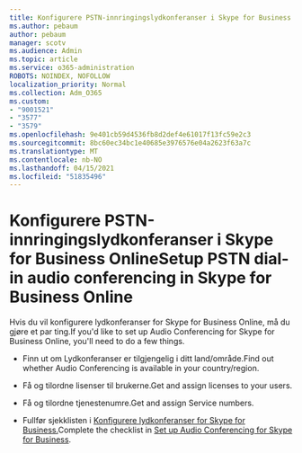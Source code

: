```yaml
---
title: Konfigurere PSTN-innringingslydkonferanser i Skype for Business Online
ms.author: pebaum
author: pebaum
manager: scotv
ms.audience: Admin
ms.topic: article
ms.service: o365-administration
ROBOTS: NOINDEX, NOFOLLOW
localization_priority: Normal
ms.collection: Adm_O365
ms.custom:
- "9001521"
- "3577"
- "3579"
ms.openlocfilehash: 9e401cb59d4536fb8d2def4e61017f13fc59e2c3
ms.sourcegitcommit: 8bc60ec34bc1e40685e3976576e04a2623f63a7c
ms.translationtype: MT
ms.contentlocale: nb-NO
ms.lasthandoff: 04/15/2021
ms.locfileid: "51835496"
---
```

# <a name="setup-pstn-dial-in-audio-conferencing-in-skype-for-business-online"></a><span data-ttu-id="a687e-102">Konfigurere PSTN-innringingslydkonferanser i Skype for Business Online</span><span class="sxs-lookup"><span data-stu-id="a687e-102">Setup PSTN dial-in audio conferencing in Skype for Business Online</span></span>

<span data-ttu-id="a687e-103">Hvis du vil konfigurere lydkonferanser for Skype for Business Online, må du gjøre et par ting.</span><span class="sxs-lookup"><span data-stu-id="a687e-103">If you'd like to set up Audio Conferencing for Skype for Business Online, you'll need to do a few things.</span></span> 

- <span data-ttu-id="a687e-104">Finn ut om Lydkonferanser er tilgjengelig i ditt land/område.</span><span class="sxs-lookup"><span data-stu-id="a687e-104">Find out whether Audio Conferencing is available in your country/region.</span></span>

- <span data-ttu-id="a687e-105">Få og tilordne lisenser til brukerne.</span><span class="sxs-lookup"><span data-stu-id="a687e-105">Get and assign licenses to your users.</span></span>

- <span data-ttu-id="a687e-106">Få og tilordne tjenestenumre.</span><span class="sxs-lookup"><span data-stu-id="a687e-106">Get and assign Service numbers.</span></span>

- <span data-ttu-id="a687e-107">Fullfør sjekklisten i [Konfigurere lydkonferanser for Skype for Business.](https://docs.microsoft.com/SkypeForBusiness/audio-conferencing-in-office-365/set-up-audio-conferencing)</span><span class="sxs-lookup"><span data-stu-id="a687e-107">Complete the checklist in [Set up Audio Conferencing for Skype for Business](https://docs.microsoft.com/SkypeForBusiness/audio-conferencing-in-office-365/set-up-audio-conferencing).</span></span>
